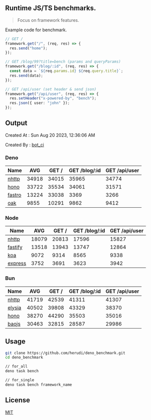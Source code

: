 ## Runtime JS/TS benchmarks.

> Focus on framework features.

Example code for benchmark.
```ts
// GET /
framework.get("/", (req, res) => {
  res.send("home");
});

// GET /blog/99?title=bench (params and queryParams)
framework.get("/blog/:id", (req, res) => {
  const data = `${req.params.id} ${req.query.title}`;
  res.send(data);
});

// GET /api/user (set header & send json)
framework.get("/api/user", (req, res) => {
  res.setHeader("x-powered-by", "bench");
  res.json({ user: "john" });
});
```

## Output
Created At : Sun Aug 20 2023, 12:36:06 AM

Created By : [bot_ci](https://github.com/herudi/deno_benchmarks/commits?author=github-actions%5Bbot%5D)


### Deno
|Name|AVG|GET /|GET /blog/:id|GET /api/user|
|----|----|----|----|----|
|[nhttp](https://github.com/nhttp/nhttp)|34918|34015|35965|34774|
|[hono](https://github.com/honojs/hono)|33722|35534|34061|31571|
|[fastro](https://github.com/fastrodev/fastro)|13224|33038|3369|3266|
|[oak](https://github.com/oakserver/oak)|9855|10291|9862|9412|
  


### Node
|Name|AVG|GET /|GET /blog/:id|GET /api/user|
|----|----|----|----|----|
|[nhttp](https://github.com/nhttp/nhttp)|18079|20813|17596|15827|
|[fastify](https://github.com/fastify/fastify)|13518|13943|13747|12864|
|[koa](https://github.com/koajs/koa)|9072|9314|8565|9338|
|[express](https://github.com/expressjs/express)|3752|3691|3623|3942|
  


### Bun
|Name|AVG|GET /|GET /blog/:id|GET /api/user|
|----|----|----|----|----|
|[nhttp](https://github.com/nhttp/nhttp)|41719|42539|41311|41307|
|[elysia](https://github.com/elysiajs/elysia)|40502|39808|43329|38370|
|[hono](https://github.com/honojs/hono)|38270|44290|35503|35016|
|[baojs](https://github.com/mattreid1/baojs)|30463|32815|28587|29986|
  



## Usage

```bash
git clone https://github.com/herudi/deno_benchmark.git
cd deno_benchmark

// for_all
deno task bench

// for_single
deno task bench framework_name
```

## License

[MIT](LICENSE)

